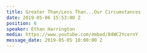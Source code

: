 ```yaml
---
title: Greater Than/Less Than...Our Circumstances
date: 2019-05-06 15:53:00 Z
position: 6
speaker: Ethan Harrington
media: https://www.youtube.com/embed/84WC2YcernY
message_date: 2019-05-05 10:00:00 Z
---
```


